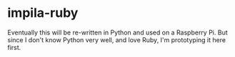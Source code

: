 # impila-ruby


Eventually this will be re-written in Python and used on a Raspberry Pi. But since I don't know Python very well, and love Ruby, I'm prototyping it here first.